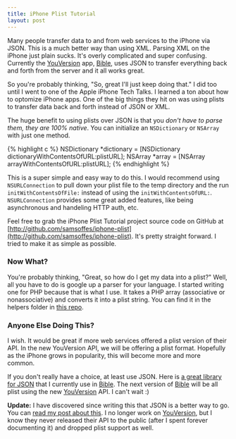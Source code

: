 ```yaml
---
title: iPhone Plist Tutorial
layout: post
---
```


Many people transfer data to and from web services to the iPhone via JSON. This is a much better way than using XML. Parsing XML on the iPhone just plain sucks. It's overly complicated and super confusing. Currently the [YouVersion][] app, [Bible][], uses JSON to transfer everything back and forth from the server and it all works great.

So you're probably thinking, "So, great I'll just keep doing that." I did too until I went to one of the Apple iPhone Tech Talks. I learned a ton about how to optomize iPhone apps. One of the big things they hit on was using plists to transfer data back and forth instead of JSON or XML.

The huge benefit to using plists over JSON is that you *don't have to parse them, they are 100% native*. You can initialize an `NSDictionary` or `NSArray` with just one method.

{% highlight c %}
NSDictionary *dictionary = [NSDictionary dictionaryWithContentsOfURL:plistURL];
NSArray *array = [NSArray arrayWithContentsOfURL:plistURL];
{% endhighlight %}

This is a super simple and easy way to do this. I would recommend using `NSURLConnection` to pull down your plist file to the temp directory and the run `initWithContentsOfFile:` instead of using the `initWithContentsOfURL:`. `NSURLConnection` provides some great added features, like being asynchronous and handeling HTTP auth, etc.

Feel free to grab the iPhone Plist Tutorial project source code on GitHub at [http://github.com/samsoffes/iphone-plist](http://github.com/samsoffes/iphone-plist). It's pretty straight forward. I tried to make it as simple as possible.

### Now What?
You're probably thinking, "Great, so how do I get my data into a plist?" Well, all you have to do is google up a parser for your language. I started writing one for PHP because that is what I use. It takes a PHP array (associative or nonassociative) and converts it into a plist string. You can find it in the helpers folder in [this repo](http://github.com/lifechurch/core-module/).

### Anyone Else Doing This?
I wish. It would be great if more web services offered a plist version of their API. In the new YouVersion API, we will be offering a plist format. Hopefully as the iPhone grows in popularity, this will become more and more common.

If you don't really have a choice, at least use JSON. Here is [a great library for JSON](http://code.google.com/p/json-framework/) that I currently use in [Bible][]. The next version of [Bible][] will be all plist using the new [YouVersion][] API. I can't wait :)

**Update:** I have discovered since writing this that JSON is a better way to go. You can [read my post about this](http://samsoff.es/post/web-services-with-cocoa-surprise). I no longer work on [YouVersion][], but I know they never released their API to the public (after I spent forever documenting it) and dropped plist support as well.

[YouVersion]: http://youversion.com/
[Bible]: http://youversion.com/iphone

